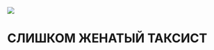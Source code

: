 ![](https://comedytheatre.ru/sites/default/files/styles/perfomance_image/public/performance/2024/Stranica_Taxist_new_0.jpg.webp?itok=TfvSeXOv)
# СЛИШКОМ ЖЕНАТЫЙ ТАКСИСТ
